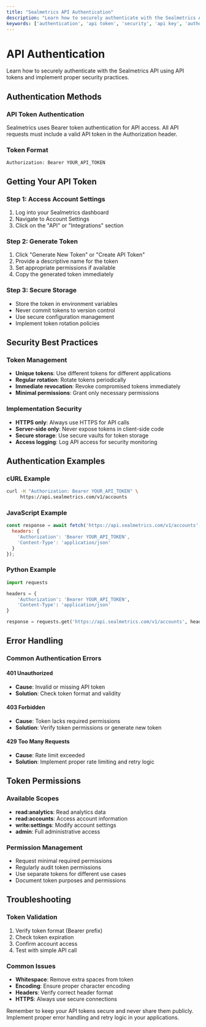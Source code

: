 ```yaml
---
title: "Sealmetrics API Authentication"
description: "Learn how to securely authenticate with the Sealmetrics API using tokens and keys. Complete security guide and best practices."
keywords: ['authentication', 'api token', 'security', 'api key', 'authorization', 'sealmetrics api', 'bearer token']
---
```


# API Authentication

Learn how to securely authenticate with the Sealmetrics API using API tokens and implement proper security practices.

## Authentication Methods

### API Token Authentication

Sealmetrics uses Bearer token authentication for API access. All API requests must include a valid API token in the Authorization header.

### Token Format

```
Authorization: Bearer YOUR_API_TOKEN
```

## Getting Your API Token

### Step 1: Access Account Settings
1. Log into your Sealmetrics dashboard
2. Navigate to Account Settings
3. Click on the "API" or "Integrations" section

### Step 2: Generate Token
1. Click "Generate New Token" or "Create API Token"
2. Provide a descriptive name for the token
3. Set appropriate permissions if available
4. Copy the generated token immediately

### Step 3: Secure Storage
- Store the token in environment variables
- Never commit tokens to version control
- Use secure configuration management
- Implement token rotation policies

## Security Best Practices

### Token Management
- **Unique tokens**: Use different tokens for different applications
- **Regular rotation**: Rotate tokens periodically
- **Immediate revocation**: Revoke compromised tokens immediately
- **Minimal permissions**: Grant only necessary permissions

### Implementation Security
- **HTTPS only**: Always use HTTPS for API calls
- **Server-side only**: Never expose tokens in client-side code
- **Secure storage**: Use secure vaults for token storage
- **Access logging**: Log API access for security monitoring

## Authentication Examples

### cURL Example
```bash
curl -H "Authorization: Bearer YOUR_API_TOKEN" \
     https://api.sealmetrics.com/v1/accounts
```

### JavaScript Example
```javascript
const response = await fetch('https://api.sealmetrics.com/v1/accounts', {
  headers: {
    'Authorization': 'Bearer YOUR_API_TOKEN',
    'Content-Type': 'application/json'
  }
});
```

### Python Example
```python
import requests

headers = {
    'Authorization': 'Bearer YOUR_API_TOKEN',
    'Content-Type': 'application/json'
}

response = requests.get('https://api.sealmetrics.com/v1/accounts', headers=headers)
```

## Error Handling

### Common Authentication Errors

#### 401 Unauthorized
- **Cause**: Invalid or missing API token
- **Solution**: Check token format and validity

#### 403 Forbidden
- **Cause**: Token lacks required permissions
- **Solution**: Verify token permissions or generate new token

#### 429 Too Many Requests
- **Cause**: Rate limit exceeded
- **Solution**: Implement proper rate limiting and retry logic

## Token Permissions

### Available Scopes
- **read:analytics**: Read analytics data
- **read:accounts**: Access account information
- **write:settings**: Modify account settings
- **admin**: Full administrative access

### Permission Management
- Request minimal required permissions
- Regularly audit token permissions
- Use separate tokens for different use cases
- Document token purposes and permissions

## Troubleshooting

### Token Validation
1. Verify token format (Bearer prefix)
2. Check token expiration
3. Confirm account access
4. Test with simple API call

### Common Issues
- **Whitespace**: Remove extra spaces from token
- **Encoding**: Ensure proper character encoding
- **Headers**: Verify correct header format
- **HTTPS**: Always use secure connections

Remember to keep your API tokens secure and never share them publicly. Implement proper error handling and retry logic in your applications.

